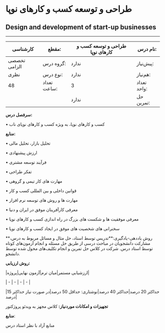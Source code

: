 # طراحی و توسعه کسب و کارهای نوپا
## Design and development of start-up businesses
_______________________________________________________________________________
| کارشناسی     | مقطع:       | طراحی و توسعه کسب و کارهای نوپا | نام درس:    |
| ------------ | ----------- | ------------------------------- | ----------- |
| تخصصی الزامی | گروه درس:   | ندارد                           | پیش‌نیاز:   |
| نظری         | نوع درس:    | ندارد                           | هم‌نیاز:    |
| 48           | تعداد ساعت: | 3                               | تعداد واحد: |
|              |             |  ندارد                          | حل تمرین:   |

**سرفصل درس:**

•	کسب و کارهای نوپا، به ویژه کسب و کارهای نوپای ناب

**منابع:**

•	تحلیل بازار، تحلیل مالی 

•	ارزش پیشنهادی

•	فرآیند توسعه مشتری 

•	تفکر طراحی

•	مهارت های کار تیمی و گروهی 

•	قوانین داخلی و بین المللی کسب و کار  

•	مهارت ها و روش های توسعه نرم افزار 

•	معرفی کارآفرینان موفق در ایران و دنیا 

•	معرفی موفقیت ها و شکست های بزرگ در راه اندازی کسب و کارهای نوپا 

•	سخنرانی های شخصیت های موفق در ایجاد کسب و کارهای نوپا

**روش یاددهی-یادگیری:**تدریس توسط استاد، حل مثال و مسائل مربوط به درس، مشارکت دانشجویان در مباحث درسی از طریق حل مسئله و انجام آزمون‌های کوتاه توسط استاد درس. شرکت در کلاس حل تمرین و انجام تکلیف‌های محول شده توسط دانشجو.

**روش ارزیابی:**

|ارزشیابی مستمر|میان ترم|آزمون نهایی|پروژه|

| - | - | - | - |

|حداکثر 20 درصد|حداکثر 40 درصد|نوشتاری: حداقل 50 درصد|در صورت نیاز حداکثر 15 درصد|

**تجهیزات و امکانات موردنیاز:** کلاس مجهز به ویدئو پروژکتور

**منابع**: 

منابع آزاد با نظر استاد درس
